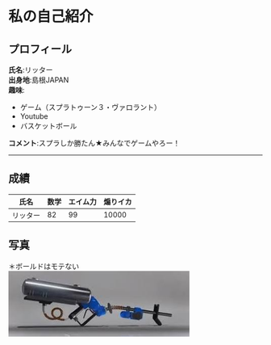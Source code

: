 # 私の自己紹介

## プロフィール  
**氏名**:リッター  
**出身地**:島根JAPAN  
**趣味**:
- ゲーム（スプラトゥーン３・ヴァロラント）
- Youtube
- バスケットボール

**コメント**:スプラしか勝たん★みんなでゲームやろー！

***
## 成績
|氏名|数学|エイム力|煽りイカ|
|--|--|--|--|
|リッター|82|99|10000|

## 写真  
＊ボールドはモテない  
![リッター](img.jpg)
